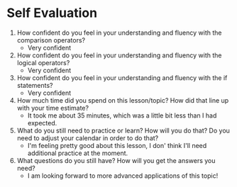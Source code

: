 # Self Evaluation

1. How confident do you feel in your understanding and fluency with the comparison operators?
    - Very confident
1. How confident do you feel in your understanding and fluency with the logical operators?
    - Very confident
1. How confident do you feel in your understanding and fluency with the if statements?
    - Very confident
1. How much time did you spend on this lesson/topic? How did that line up with your time estimate?
    - It took me about 35 minutes, which was a little bit less than I had expected.
1. What do you still need to practice or learn? How will you do that? Do you need to adjust your calendar in order to do that?
    - I'm feeling pretty good about this lesson, I don' think I'll need additional practice at the moment.
1. What questions do you still have? How will you get the answers you need?
    - I am looking forward to more advanced applications of this topic!
